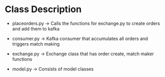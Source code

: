 # Class Description
- placeorders.py -> Calls the functions for exchange.py to create orders and add them to kafka 

- consumer.py -> Kafka consumer that accumulates all orders and triggers match making

- exchange.py -> Exchange class that has order create, match maker functions

- model.py -> Consists of model classes
